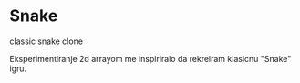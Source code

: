# Snake
 classic snake clone

 Eksperimentiranje 2d arrayom me inspiriralo da rekreiram klasicnu "Snake" igru.
